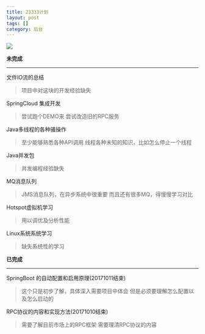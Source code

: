 ```yaml
---
title: 23333计划
layout: post
tags: []
category: 后台
---
```

[![](http://7xkmea.com1.z0.glb.clouddn.com/githubio2333%E8%AE%A1%E5%88%92-2.jpg)](http://7xkmea.com1.z0.glb.clouddn.com/githubio2333%E8%AE%A1%E5%88%92-2.jpg)

**未完成**

------------
文件IO流的总结
> 项目中对这块的开发经验缺失

SpringCloud 集成开发
> 尝试跑个DEMO来
> 尝试改造旧的RPC服务

Java多线程的各种骚操作
> 至少能够熟悉各种API调用
> 线程各种未知的知识，比如怎么停止一个线程

Java并发包
> 并发编程经验缺失

MQ消息队列
> JMS消息队列，在异步系统中很重要
> 而且还有很多MQ，得慢慢学习对比

Hotspot虚拟机学习
> 用以调优及分析性能

Linux系统系统学习
> 缺失系统性的学习

**已完成**

------------

SpringBoot 的自动配置和启用原理(20171011结束)
> 这个只是初步了解，具体深入需要项目中体会
> 但是必须要理解怎么配置以及怎么启动的

RPC协议的内容和实现方法(20171010结束)
> 需要了解目前市场上的RPC框架
> 需要理清RPC协议的内容

